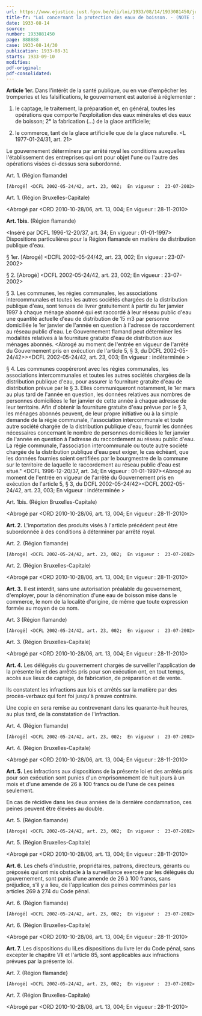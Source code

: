 ```yaml
---
url: https://www.ejustice.just.fgov.be/eli/loi/1933/08/14/1933081450/justel
title-fr: "Loi concernant la protection des eaux de boisson. - (NOTE : Consultation des versions antérieures à partir du 23-07-2002 et mise à jour au 18-11-2010)"
date: 1933-08-14
source:
number: 1933081450
page: 888888
case: 1933-08-14/30
publication: 1933-08-31
starts: 1933-09-10
modifies:
pdf-original:
pdf-consolidated:
---
```


**Article 1er.** Dans l'intérêt de la santé publique, ou en vue d'empêcher les tromperies et les falsifications, le gouvernement est autorisé à réglementer :

1. le captage, le traitement, la préparation et, en général, toutes les opérations que comporte l'exploitation des eaux minérales et des eaux de boisson; 2° la fabrication (...) de la glace artificielle;

3. le commerce, tant de la glace artificielle que de la glace naturelle. <L 1977-01-24/31, art. 21>

Le gouvernement déterminera par arrêté royal les conditions auxquelles l'établissement des entreprises qui ont pour objet l'une ou l'autre des opérations visées ci-dessus sera subordonné.

Art. 1. (Région flamande)

`[Abrogé] <DCFL 2002-05-24/42, art. 23, 002;  En vigueur :  23-07-2002>`

Art. 1. (Région Bruxelles-Capitale)

<Abrogé par <ORD 2010-10-28/06, art. 13, 004; En vigueur : 28-11-2010>

**Art. 1bis.** (Région flamande)

<Inséré par DCFL 1996-12-20/37, art. 34;  En vigueur :  01-01-1997> Dispositions particulières pour la Région flamande en matière de distribution publique d'eau.

§ 1er. [Abrogé] <DCFL 2002-05-24/42, art. 23, 002;  En vigueur :  23-07-2002>

§ 2. [Abrogé] <DCFL 2002-05-24/42, art. 23, 002;  En vigueur :  23-07-2002>

§ 3. Les communes, les régies communales, les associations intercommunales et toutes les autres sociétés chargées de la distribution publique d'eau, sont tenues de livrer gratuitement à partir du 1er janvier 1997 à chaque ménage abonné qui est raccordé à leur réseau public d'eau une quantité actuelle d'eau de distribution de 15 m3 par personne domiciliée le 1er janvier de l'année en question à l'adresse de raccordement au réseau public d'eau. Le Gouvernement flamand peut déterminer les modalités relatives à la fourniture gratuite d'eau de distribution aux ménages abonnés. <Abrogé au moment de l'entrée en vigueur de l'arrêté du Gouvernement pris en exécution de l'article 5, § 3, du DCFL 2002-05-24/42>><DCFL 2002-05-24/42, art. 23, 003;  En vigueur :   indéterminée >

§ 4. Les communes coopéreront avec les régies communales, les associations intercommunales et toutes les autres sociétés chargées de la distribution publique d'eau, pour assurer la fourniture gratuite d'eau de distribution prévue par le § 3. Elles communiqueront notamment, le 1er mars au plus tard de l'année en question, les données relatives aux nombres de personnes domiciliées le 1er janvier de cette année à chaque adresse de leur territoire. Afin d'obtenir la fourniture gratuite d'eau prévue par le § 3, les ménages abonnés peuvent, de leur propre initiative ou à la simple demande de la régie communale, l'association intercommunale et toute autre société chargée de la distribution publique d'eau, fournir les données nécessaires concernant le nombre de personnes domiciliées le 1er janvier de l'année en question à l'adresse du raccordement au réseau public d'eau. La régie communale, l'association intercommunale ou toute autre société chargée de la distribution publique d'eau peut exiger, le cas échéant, que les données fournies soient certifiées par le bourgmestre de la commune sur le territoire de laquelle le raccordement au réseau public d'eau est situé." <DCFL 1996-12-20/37, art. 34;  En vigueur :  01-01-1997><Abrogé au moment de l'entrée en vigueur de l'arrêté du Gouvernement pris en exécution de l'article 5, § 3, du DCFL 2002-05-24/42><DCFL 2002-05-24/42, art. 23, 003;  En vigueur :   indéterminée >

Art. 1bis. (Région Bruxelles-Capitale)

<Abrogé par <ORD 2010-10-28/06, art. 13, 004; En vigueur : 28-11-2010>

**Art. 2.** L'importation des produits visés à l'article précédent peut être subordonnée à des conditions à déterminer par arrêté royal.

Art. 2. (Région flamande)

`[Abrogé] <DCFL 2002-05-24/42, art. 23, 002;  En vigueur :  23-07-2002>`

Art. 2. (Région Bruxelles-Capitale)

<Abrogé par <ORD 2010-10-28/06, art. 13, 004; En vigueur : 28-11-2010>

**Art. 3.** Il est interdit, sans une autorisation préalable du gouvernement, d'employer, pour la dénomination d'une eau de boisson mise dans le commerce, le nom de la localité d'origine, de même que toute expression formée au moyen de ce nom.

Art. 3 (Région flamande)

`[Abrogé] <DCFL 2002-05-24/42, art. 23, 002;  En vigueur :  23-07-2002>`

Art. 3. (Région Bruxelles-Capitale)

<Abrogé par <ORD 2010-10-28/06, art. 13, 004; En vigueur : 28-11-2010>

**Art. 4.** Les délégués du gouvernement chargés de surveiller l'application de la présente loi et des arrêtés pris pour son exécution ont, en tout temps, accès aux lieux de captage, de fabrication, de préparation et de vente.

Ils constatent les infractions aux lois et arrêtés sur la matière par des procès-verbaux qui font foi jusqu'à preuve contraire.

Une copie en sera remise au contrevenant dans les quarante-huit heures, au plus tard, de la constatation de l'infraction.

Art. 4. (Région flamande)

`[Abrogé] <DCFL 2002-05-24/42, art. 23, 002;  En vigueur :  23-07-2002>`

Art. 4. (Région Bruxelles-Capitale)

<Abrogé par <ORD 2010-10-28/06, art. 13, 004; En vigueur : 28-11-2010>

**Art. 5.** Les infractions aux dispositions de la présente loi et des arrêtés pris pour son exécution sont punies d'un emprisonnement de huit jours à un mois et d'une amende de 26 à 100 francs ou de l'une de ces peines seulement.

En cas de récidive dans les deux années de la dernière condamnation, ces peines peuvent être élevées au double.

Art. 5. (Région flamande)

`[Abrogé] <DCFL 2002-05-24/42, art. 23, 002;  En vigueur :  23-07-2002>`

Art. 5. (Région Bruxelles-Capitale)

<Abrogé par <ORD 2010-10-28/06, art. 13, 004; En vigueur : 28-11-2010>

**Art. 6.** Les chefs d'industrie, propriétaires, patrons, directeurs, gérants ou préposés qui ont mis obstacle à la surveillance exercée par les délégués du gouvernement, sont punis d'une amende de 26 à 100 francs, sans préjudice, s'il y a lieu, de l'application des peines comminées par les articles 269 à 274 du Code pénal.

Art. 6. (Région flamande)

`[Abrogé] <DCFL 2002-05-24/42, art. 23, 002;  En vigueur :  23-07-2002>`

Art. 6. (Région Bruxelles-Capitale)

<Abrogé par <ORD 2010-10-28/06, art. 13, 004; En vigueur : 28-11-2010>

**Art. 7.** Les dispositions du liLes dispositions du livre Ier du Code pénal, sans excepter le chapitre VII et l'article 85, sont applicables aux infractions prévues par la présente loi.

Art. 7. (Région flamande}

`[Abrogé] <DCFL 2002-05-24/42, art. 23, 002;  En vigueur :  23-07-2002>`

Art. 7. (Région Bruxelles-Capitale)

<Abrogé par <ORD 2010-10-28/06, art. 13, 004; En vigueur : 28-11-2010>
